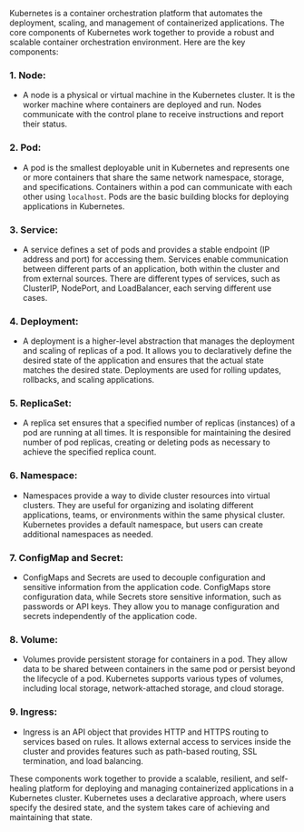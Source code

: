 Kubernetes is a container orchestration platform that automates the deployment, scaling, and management of containerized applications. The core components of Kubernetes work together to provide a robust and scalable container orchestration environment. Here are the key components:

### 1. **Node:**
   - A node is a physical or virtual machine in the Kubernetes cluster. It is the worker machine where containers are deployed and run. Nodes communicate with the control plane to receive instructions and report their status.

### 2. **Pod:**
   - A pod is the smallest deployable unit in Kubernetes and represents one or more containers that share the same network namespace, storage, and specifications. Containers within a pod can communicate with each other using `localhost`. Pods are the basic building blocks for deploying applications in Kubernetes.

### 3. **Service:**
   - A service defines a set of pods and provides a stable endpoint (IP address and port) for accessing them. Services enable communication between different parts of an application, both within the cluster and from external sources. There are different types of services, such as ClusterIP, NodePort, and LoadBalancer, each serving different use cases.

### 4. **Deployment:**
   - A deployment is a higher-level abstraction that manages the deployment and scaling of replicas of a pod. It allows you to declaratively define the desired state of the application and ensures that the actual state matches the desired state. Deployments are used for rolling updates, rollbacks, and scaling applications.

### 5. **ReplicaSet:**
   - A replica set ensures that a specified number of replicas (instances) of a pod are running at all times. It is responsible for maintaining the desired number of pod replicas, creating or deleting pods as necessary to achieve the specified replica count.

### 6. **Namespace:**
   - Namespaces provide a way to divide cluster resources into virtual clusters. They are useful for organizing and isolating different applications, teams, or environments within the same physical cluster. Kubernetes provides a default namespace, but users can create additional namespaces as needed.

### 7. **ConfigMap and Secret:**
   - ConfigMaps and Secrets are used to decouple configuration and sensitive information from the application code. ConfigMaps store configuration data, while Secrets store sensitive information, such as passwords or API keys. They allow you to manage configuration and secrets independently of the application code.

### 8. **Volume:**
   - Volumes provide persistent storage for containers in a pod. They allow data to be shared between containers in the same pod or persist beyond the lifecycle of a pod. Kubernetes supports various types of volumes, including local storage, network-attached storage, and cloud storage.

### 9. **Ingress:**
   - Ingress is an API object that provides HTTP and HTTPS routing to services based on rules. It allows external access to services inside the cluster and provides features such as path-based routing, SSL termination, and load balancing.

These components work together to provide a scalable, resilient, and self-healing platform for deploying and managing containerized applications in a Kubernetes cluster. Kubernetes uses a declarative approach, where users specify the desired state, and the system takes care of achieving and maintaining that state.